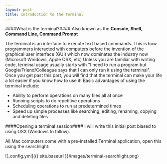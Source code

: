 ```yaml
---
layout: post
title: Introduction to the Terminal
---
```


####What is the terminal?####
Also known as the **Console, Shell, Command Line, Command Prompt**

The terminal is an interface to execute text based commands.  This is how programmers interacted with computers before the invention of the graphical user interface (GUI) which now dominates the industry now (Microsoft Windows, Apple OSX, etc)
Unless you are familiar with writing code, terminal usage usually starts with "I need to run a program but Google/Friend/Colleague says that I can only run it using the terminal".  Once you get past this part, you will find that the terminal can make your life a lot easier if you know how to use it!
Basic advantages of using the terminal include:
* Ability to perform operations on many files all at once 
* Running scripts to do repetitive operations
* Scheduling operations to run at predetermined times
* Speed up simple processes like searching, editing, renaming, copying and deleting files

####Opening a terminal session####
I will write this initial post biased to using OSX (Windows to follow).

All Mac computers come with a pre-installed Terminal application, open this using the searchlight:

![_config.yml]({{ site.baseurl }}/images/terminal-searchlight.png)